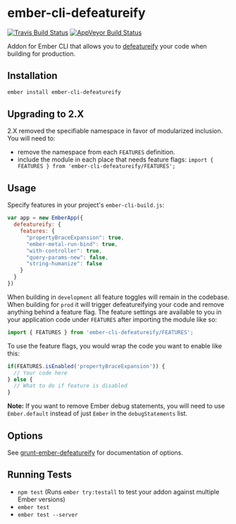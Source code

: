 # ember-cli-defeatureify

[![Travis Build Status](https://travis-ci.org/jkarsrud/ember-cli-defeatureify.svg)](https://travis-ci.org/jkarsrud/ember-cli-defeatureify) [![AppVeyor Build Status](https://ci.appveyor.com/api/projects/status/github/jkarsrud/ember-cli-defeatureify?svg=true)](https://ci.appveyor.com/project/jkarsrud/ember-cli-defeatureify)

Addon for Ember CLI that allows you to [defeatureify](https://github.com/thomasboyt/defeatureify) your code when building for production.

## Installation

```bash
ember install ember-cli-defeatureify
```

## Upgrading to 2.X

2.X removed the specifiable namespace in favor of modularized inclusion. You will need to:

* remove the namespace from each `FEATURES` definition.
* include the module in each place that needs feature flags: `import { FEATURES } from 'ember-cli-defeatureify/FEATURES';`

## Usage

Specify features in your project's `ember-cli-build.js`:

```js
var app = new EmberApp({
  defeatureify: {
    features: {
      "propertyBraceExpansion": true,
      "ember-metal-run-bind": true,
      "with-controller": true,
      "query-params-new": false,
      "string-humanize": false
    }
  }
})
```

When building in `development` all feature toggles will remain in the codebase. When building for `prod` it will trigger defeatureifying your code and remove anything behind a feature flag. The feature settings are available to you in your application code under `FEATURES` after importing the module like so:

```js
import { FEATURES } from 'ember-cli-defeatureify/FEATURES';
```

To use the feature flags, you would wrap the code you want to enable like this:

```js
if(FEATURES.isEnabled('propertyBraceExpansion')) {
  // Your code here
} else {
  // What to do if feature is disabled
}
```

**Note:** If you want to remove Ember debug statements, you will need to use `Ember.default` instead of just `Ember` in the `debugStatements` list.

## Options

See [grunt-ember-defeatureify](https://github.com/craigteegarden/grunt-ember-defeatureify#options) for documentation of options.

## Running Tests

* `npm test` (Runs `ember try:testall` to test your addon against multiple Ember versions)
* `ember test`
* `ember test --server`
